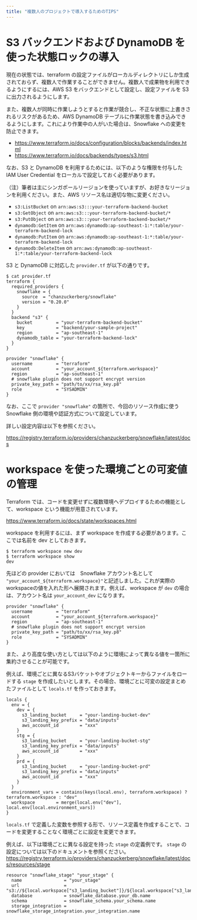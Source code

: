 ```yaml
---
title: "複数人のプロジェクトで導入するためのTIPS"
---
```


# S3 バックエンドおよび DynamoDB を使った状態ロックの導入

現在の状態では、terraform の設定ファイルがローカルディレクトリにしか生成されておらず、複数人で作業することができません。複数人で成果物を利用できるようにするには、AWS S3 をバックエンドとして設定し、設定ファイルを S3 に出力されるようにします。

また、複数人が同時に作業しようとすると作業が競合し、不正な状態に上書きされるリスクがあるため、AWS DynamoDB テーブルに作業状態を書き込みできるようにします。これにより作業中の人がいた場合は、Snowflake への変更を防止できます。

* https://www.terraform.io/docs/configuration/blocks/backends/index.html
* https://www.terraform.io/docs/backends/types/s3.html

なお、S3 と DynamoDB を利用するためには、以下のような権限を付与した IAM User Credential をローカルで設定しておく必要があります。

（注）筆者は主にシンガポールリージョンを使っていますが、お好きなリージョンを利用ください。また、AWS リソース名は適切な物に変更ください。

* `s3:ListBucket` on `arn:aws:s3:::your-terraform-backend-bucket` 
* `s3:GetObject` on `arn:aws:s3:::your-terraform-backend-bucket/*`
* `s3:PutObject` on `arn:aws:s3:::your-terraform-backend-bucket/*`
* `dynamodb:GetItem` on `arn:aws:dynamodb:ap-southeast-1:*:table/your-terraform-backend-lock`
* `dynamodb:PutItem` on `arn:aws:dynamodb:ap-southeast-1:*:table/your-terraform-backend-lock`
* `dynamodb:DeleteItem` on `arn:aws:dynamodb:ap-southeast-1:*:table/your-terraform-backend-lock`

S3 と DynamoDB に対応した `provider.tf` が以下の通りです。

```
$ cat provider.tf
terraform {
  required_providers {
    snowflake = {
      source  = "chanzuckerberg/snowflake"
      version = "0.20.0"
    }
  }
  backend "s3" {
    bucket         = "your-terraform-backend-bucket"
    key            = "backend/your-sample-project"
    region         = "ap-southeast-1"
    dynamodb_table = "your-terraform-backend-lock"
  }
}

provider "snowflake" {
  username         = "terraform"
  account          = "your_account_${terraform.workspace}"
  region           = "ap-southeast-1"
  # snowflake plugin does not support encrypt version
  private_key_path = "path/to/xx/rsa_key.p8"
  role             = "SYSADMIN"
}
```

なお、ここで `provider "snowflake"` の箇所で、今回のリソース作成に使う Snowflake 側の環境や認証方式について設定しています。

詳しい設定内容は以下を参照ください。

https://registry.terraform.io/providers/chanzuckerberg/snowflake/latest/docs

# workspace を使った環境ごとの可変値の管理

Terraform では、コードを変更せずに複数環境へデプロイするための機能として、workspace という機能が用意されています。

https://www.terraform.io/docs/state/workspaces.html

workspace を利用するには、まず workspace を作成する必要があります。ここでは名前を dev としておきます。

```
$ terraform workspace new dev
$ terraform workspace show
dev
```

先ほどの provider においては　Snowflake アカウント名として
`"your_account_${terraform.workspace}"`と記述しました。これが実際のworkspaceの値を入れた形へ展開されます。例えば、workspace が `dev` の場合は、アカウント名は `your_account_dev` になります。

```
provider "snowflake" {
  username         = "terraform"
  account          = "your_account_${terraform.workspace}"
  region           = "ap-southeast-1"
  # snowflake plugin does not support encrypt version
  private_key_path = "path/to/xx/rsa_key.p8"
  role             = "SYSADMIN"
}
```

また、より高度な使い方としては以下のように環境によって異なる値を一箇所に集約させることが可能です。

例えば、環境ごとに異なるS3バケットやオブジェクトキーからファイルをロードする `stage` を作成したいとします。その場合、環境ごとに可変の設定まとめたファイルとして `locals.tf` を作っておきます。

```
locals {
  env = {
    dev = {
      s3_landing_bucket     = "your-landing-bucket-dev"
      s3_landing_key_prefix = "data/inputs"
      aws_account_id        = "xxx"
    }
    stg = {
      s3_landing_bucket     = "your-landing-bucket-stg"
      s3_landing_key_prefix = "data/inputs"
      aws_account_id        = "xxx"
    }
    prd = {
      s3_landing_bucket     = "your-landing-bucket-prd"
      s3_landing_key_prefix = "data/inputs"
      aws_account_id        = "xxx"
    }
  }
  environment_vars = contains(keys(local.env), terraform.workspace) ? terraform.workspace : "dev"
  workspace        = merge(local.env["dev"], local.env[local.environment_vars])
}
```

`locals.tf` で定義した変数を参照する形で、リソース定義を作成することで、コードを変更することなく環境ごとに設定を変更できます。

例えば、以下は環境ごとに異なる設定を持った `stage` の定義例です。 `stage` の設定については以下のドキュメントを参照ください。https://registry.terraform.io/providers/chanzuckerberg/snowflake/latest/docs/resources/stage

```
resource "snowflake_stage" "your_stage" {
  name                = "your_stage"
  url                 = "s3://${local.workspace["s3_landing_bucket"]}/${local.workspace["s3_landing_key_prefix"]}/your/stage/"
  database            = snowflake_database.your_db.name
  schema              = snowflake_schema.your_schema.name
  storage_integration = snowflake_storage_integration.your_integration.name
```
